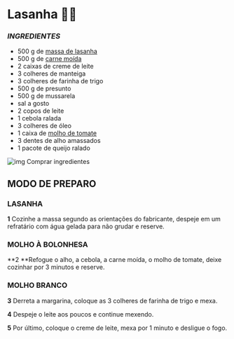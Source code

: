 #    Lasanha  :man_cook:



###  *INGREDIENTES*



- 500 g de [massa de lasanha](https://blog.tudogostoso.com.br/cardapios/receitas-com-massa-da-lasanha/)
- 500 g de [carne moída](https://blog.tudogostoso.com.br/cardapios/3-receitas-com-carne-moida/)
- 2 caixas de creme de leite
- 3 colheres de manteiga
- 3 colheres de farinha de trigo
- 500 g de presunto
- 500 g de mussarela
- sal a gosto
- 2 copos de leite
- 1 cebola ralada
- 3 colheres de óleo
- 1 caixa de [molho de tomate](https://blog.tudogostoso.com.br/dicas-de-cozinha/diferenca-entre-molho-e-extrato-de-tomate/)
- 3 dentes de alho amassados
- 1 pacote de queijo ralado

![img](https://tdg-rails-assets-staging.s3.amazonaws.com/staging/assets/desktop/images/cartbtn.png) Comprar ingredientes

## MODO DE PREPARO



### LASANHA

**1** Cozinhe a massa segundo as orientações do fabricante, despeje em um refratário com água gelada para não grudar e reserve.

### MOLHO À BOLONHESA

**2 **Refogue o alho, a cebola, a carne moída, o molho de tomate, deixe cozinhar por 3 minutos e reserve.

### MOLHO BRANCO

**3** Derreta a margarina, coloque as 3 colheres de farinha de trigo e mexa.

**4** Despeje o leite aos poucos e continue mexendo.

**5** Por último, coloque o creme de leite, mexa por 1 minuto e desligue o fogo.
